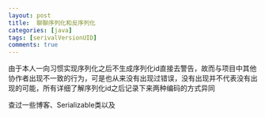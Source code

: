 ```yaml
---
layout: post
title:  聊聊序列化和反序列化
categories: [java]
tags: [serivalVersionUID]
comments: true
---
```


由于本人一向习惯实现序列化之后不生成序列化id直接去警告，故而与项目中其他协作者出现不一致的行为，可是也从来没有出现过错误，没有出现并不代表没有出现的可能，所有详细了解序列化id之后记录下来两种编码的方式异同

<!---more--->

查过一些博客、Serializable类以及